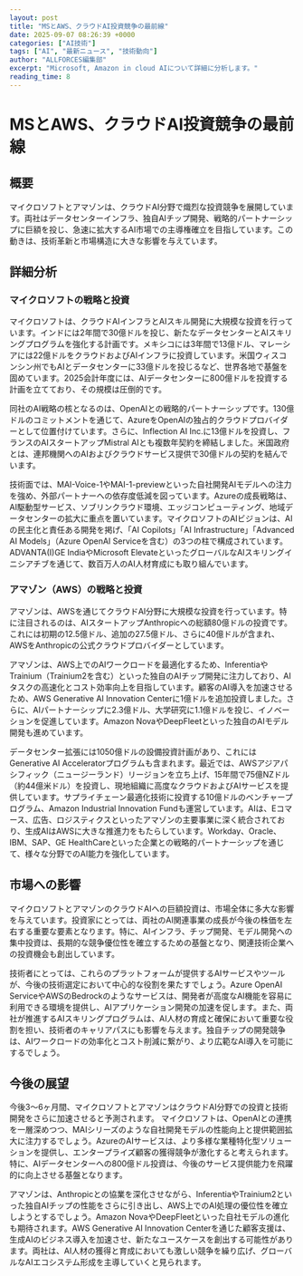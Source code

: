 ```yaml
---
layout: post
title: "MSとAWS、クラウドAI投資競争の最前線"
date: 2025-09-07 08:26:39 +0000
categories: ["AI技術"]
tags: ["AI", "最新ニュース", "技術動向"]
author: "ALLFORCES編集部"
excerpt: "Microsoft, Amazon in cloud AIについて詳細に分析します。"
reading_time: 8
---
```


# MSとAWS、クラウドAI投資競争の最前線

## 概要
マイクロソフトとアマゾンは、クラウドAI分野で熾烈な投資競争を展開しています。両社はデータセンターインフラ、独自AIチップ開発、戦略的パートナーシップに巨額を投じ、急速に拡大するAI市場での主導権確立を目指しています。この動きは、技術革新と市場構造に大きな影響を与えています。

## 詳細分析
### マイクロソフトの戦略と投資
マイクロソフトは、クラウドAIインフラとAIスキル開発に大規模な投資を行っています。インドには2年間で30億ドルを投じ、新たなデータセンターとAIスキリングプログラムを強化する計画です。メキシコには3年間で13億ドル、マレーシアには22億ドルをクラウドおよびAIインフラに投資しています。米国ウィスコンシン州でもAIとデータセンターに33億ドルを投じるなど、世界各地で基盤を固めています。2025会計年度には、AIデータセンターに800億ドルを投資する計画を立てており、その規模は圧倒的です。

同社のAI戦略の核となるのは、OpenAIとの戦略的パートナーシップです。130億ドルのコミットメントを通じて、AzureをOpenAIの独占的クラウドプロバイダーとして位置付けています。さらに、Inflection AI Inc.に13億ドルを投資し、フランスのAIスタートアップMistral AIとも複数年契約を締結しました。米国政府とは、連邦機関へのAIおよびクラウドサービス提供で30億ドルの契約を結んでいます。

技術面では、MAI-Voice-1やMAI-1-previewといった自社開発AIモデルへの注力を強め、外部パートナーへの依存度低減を図っています。Azureの成長戦略は、AI駆動型サービス、ソブリンクラウド環境、エッジコンピューティング、地域データセンターの拡大に重点を置いています。マイクロソフトのAIビジョンは、AIの民主化と責任ある開発を掲げ、「AI Copilots」「AI Infrastructure」「Advanced AI Models」（Azure OpenAI Serviceを含む）の3つの柱で構成されています。ADVANTA(I)GE IndiaやMicrosoft ElevateといったグローバルなAIスキリングイニシアチブを通じて、数百万人のAI人材育成にも取り組んでいます。

### アマゾン（AWS）の戦略と投資
アマゾンは、AWSを通じてクラウドAI分野に大規模な投資を行っています。特に注目されるのは、AIスタートアップAnthropicへの総額80億ドルの投資です。これには初期の12.5億ドル、追加の27.5億ドル、さらに40億ドルが含まれ、AWSをAnthropicの公式クラウドプロバイダーとしています。

アマゾンは、AWS上でのAIワークロードを最適化するため、InferentiaやTrainium（Trainium2を含む）といった独自のAIチップ開発に注力しており、AIタスクの高速化とコスト効率向上を目指しています。顧客のAI導入を加速させるため、AWS Generative AI Innovation Centerに1億ドルを追加投資しました。さらに、AIパートナーシップに2.3億ドル、大学研究に1.1億ドルを投じ、イノベーションを促進しています。Amazon NovaやDeepFleetといった独自のAIモデル開発も進めています。

データセンター拡張には1050億ドルの設備投資計画があり、これにはGenerative AI Acceleratorプログラムも含まれます。最近では、AWSアジアパシフィック（ニュージーランド）リージョンを立ち上げ、15年間で75億NZドル（約44億米ドル）を投資し、現地組織に高度なクラウドおよびAIサービスを提供しています。サプライチェーン最適化技術に投資する10億ドルのベンチャープログラム、Amazon Industrial Innovation Fundも運営しています。AIは、Eコマース、広告、ロジスティクスといったアマゾンの主要事業に深く統合されており、生成AIはAWSに大きな推進力をもたらしています。Workday、Oracle、IBM、SAP、GE HealthCareといった企業との戦略的パートナーシップを通じて、様々な分野でのAI能力を強化しています。

## 市場への影響
マイクロソフトとアマゾンのクラウドAIへの巨額投資は、市場全体に多大な影響を与えています。投資家にとっては、両社のAI関連事業の成長が今後の株価を左右する重要な要素となります。特に、AIインフラ、チップ開発、モデル開発への集中投資は、長期的な競争優位性を確立するための基盤となり、関連技術企業への投資機会も創出しています。

技術者にとっては、これらのプラットフォームが提供するAIサービスやツールが、今後の技術選定において中心的な役割を果たすでしょう。Azure OpenAI ServiceやAWSのBedrockのようなサービスは、開発者が高度なAI機能を容易に利用できる環境を提供し、AIアプリケーション開発の加速を促します。また、両社が推進するAIスキリングプログラムは、AI人材の育成と確保において重要な役割を担い、技術者のキャリアパスにも影響を与えます。独自チップの開発競争は、AIワークロードの効率化とコスト削減に繋がり、より広範なAI導入を可能にするでしょう。

## 今後の展望
今後3～6ヶ月間、マイクロソフトとアマゾンはクラウドAI分野での投資と技術開発をさらに加速させると予測されます。
マイクロソフトは、OpenAIとの連携を一層深めつつ、MAIシリーズのような自社開発モデルの性能向上と提供範囲拡大に注力するでしょう。AzureのAIサービスは、より多様な業種特化型ソリューションを提供し、エンタープライズ顧客の獲得競争が激化すると考えられます。特に、AIデータセンターへの800億ドル投資は、今後のサービス提供能力を飛躍的に向上させる基盤となります。

アマゾンは、Anthropicとの協業を深化させながら、InferentiaやTrainium2といった独自AIチップの性能をさらに引き出し、AWS上でのAI処理の優位性を確立しようとするでしょう。Amazon NovaやDeepFleetといった自社モデルの進化も期待されます。AWS Generative AI Innovation Centerを通じた顧客支援は、生成AIのビジネス導入を加速させ、新たなユースケースを創出する可能性があります。両社は、AI人材の獲得と育成においても激しい競争を繰り広げ、グローバルなAIエコシステム形成を主導していくと見られます。

